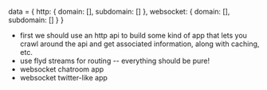 data = {
  http: {
    domain: [],
    subdomain: []
  },
  websocket: {
    domain: [],
    subdomain: []
  }
}


- first we should use an http api to build some kind of app that lets you crawl around the api and get associated information, along with caching, etc.
- use flyd streams for routing -- everything should be pure!
- websocket chatroom app
- websocket twitter-like app
